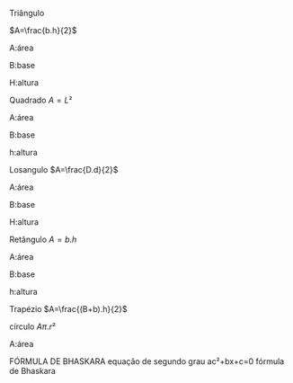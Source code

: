 Triângulo 

$A=\frac{b.h}{2}$ 

A:área

B:base

H:altura

Quadrado $A=L²$

A:área

B:base

h:altura

Losangulo $A=\frac{D.d}{2}$

A:área 

B:base

H:altura

Retângulo $A=b.h$

A:área

B:base

h:altura

Trapézio $A=\frac{(B+b).h}{2}$

círculo $A\pi.r²$

A:área


FÓRMULA DE BHASKARA 
equação de segundo grau 
ac²+bx+c=0
fórmula de Bhaskara 
